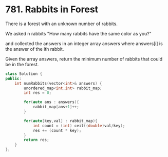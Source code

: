 # 781. Rabbits in Forest

There is a forest with an unknown number of rabbits. 

We asked n rabbits "How many rabbits have the same color as you?" 

and collected the answers in an integer array answers where answers[i] is the answer of the ith rabbit.

Given the array answers, return the minimum number of rabbits that could be in the forest.

```cpp
class Solution {
public:
    int numRabbits(vector<int>& answers) {
        unordered_map<int,int> rabbit_map;
        int res = 0;

        for(auto ans : answers){
            rabbit_map[ans+1]++;
        }

        for(auto[key,val] : rabbit_map){
            int count = (int) ceil((double)val/key);
            res += (count * key);
        }   
        return res;
    }
};
```
